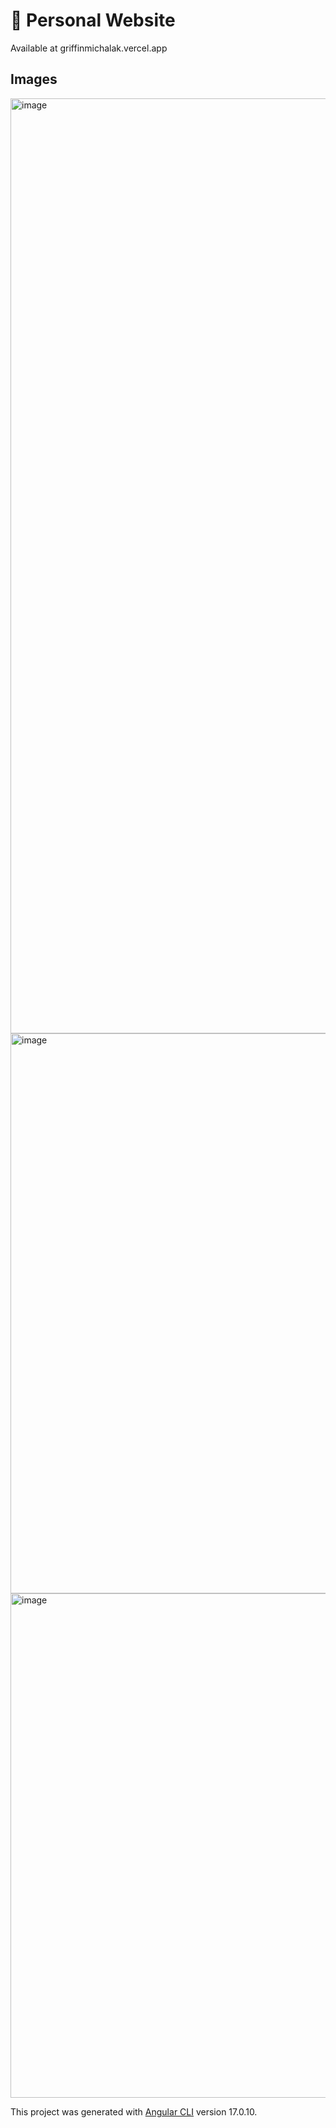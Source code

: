 # 🚀 Personal Website

Available at griffinmichalak.vercel.app

## Images
<img width="1496" alt="image" src="https://github.com/user-attachments/assets/5815482c-b370-4bee-8085-bf7a169a7514">
<img width="896" alt="image" src="https://github.com/user-attachments/assets/b40a55ce-94b2-498d-938a-91dd8375831e">
<img width="807" alt="image" src="https://github.com/user-attachments/assets/cf151a9e-79c0-4340-8bc6-ead9d1af2cc8">



This project was generated with [Angular CLI](https://github.com/angular/angular-cli) version 17.0.10.
